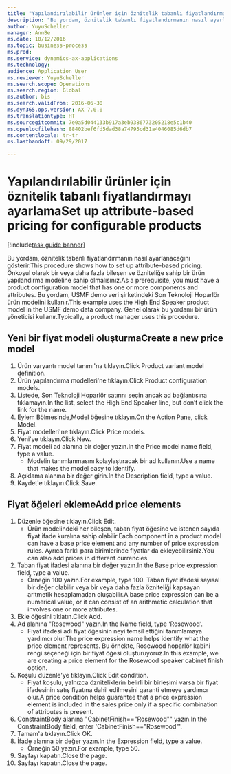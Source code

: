 ```yaml
--- 
title: "Yapılandırılabilir ürünler için öznitelik tabanlı fiyatlandırmayı ayarlama"
description: "Bu yordam, öznitelik tabanlı fiyatlandırmanın nasıl ayarlanacağını gösterir."
author: YuyuScheller
manager: AnnBe
ms.date: 10/12/2016
ms.topic: business-process
ms.prod: 
ms.service: dynamics-ax-applications
ms.technology: 
audience: Application User
ms.reviewer: YuyuScheller
ms.search.scope: Operations
ms.search.region: Global
ms.author: bis
ms.search.validFrom: 2016-06-30
ms.dyn365.ops.version: AX 7.0.0
ms.translationtype: HT
ms.sourcegitcommit: 7e0a5d044133b917a3eb9386773205218e5c1b40
ms.openlocfilehash: 88402bef6fd5dad38a74795cd31a4046085d6db7
ms.contentlocale: tr-tr
ms.lasthandoff: 09/29/2017

---
```

# <a name="set-up-attribute-based-pricing-for-configurable-products"></a><span data-ttu-id="0a7b7-103">Yapılandırılabilir ürünler için öznitelik tabanlı fiyatlandırmayı ayarlama</span><span class="sxs-lookup"><span data-stu-id="0a7b7-103">Set up attribute-based pricing for configurable products</span></span>

[!include[task guide banner](../../includes/task-guide-banner.md)]

<span data-ttu-id="0a7b7-104">Bu yordam, öznitelik tabanlı fiyatlandırmanın nasıl ayarlanacağını gösterir.</span><span class="sxs-lookup"><span data-stu-id="0a7b7-104">This procedure shows how to set up attribute-based pricing.</span></span> <span data-ttu-id="0a7b7-105">Önkoşul olarak bir veya daha fazla bileşen ve özniteliğe sahip bir ürün yapılandırma modeline sahip olmalısınız.</span><span class="sxs-lookup"><span data-stu-id="0a7b7-105">As a prerequisite, you must have a product configuration model that has one or more components and attributes.</span></span> <span data-ttu-id="0a7b7-106">Bu yordam, USMF demo veri şirketindeki Son Teknoloji Hoparlör ürün modelini kullanır.</span><span class="sxs-lookup"><span data-stu-id="0a7b7-106">This example uses the High End Speaker product model in the USMF demo data company.</span></span> <span data-ttu-id="0a7b7-107">Genel olarak bu yordamı bir ürün yöneticisi kullanır.</span><span class="sxs-lookup"><span data-stu-id="0a7b7-107">Typically, a product manager uses this procedure.</span></span>


## <a name="create-a-new-price-model"></a><span data-ttu-id="0a7b7-108">Yeni bir fiyat modeli oluşturma</span><span class="sxs-lookup"><span data-stu-id="0a7b7-108">Create a new price model</span></span>
1. <span data-ttu-id="0a7b7-109">Ürün varyantı model tanımı'na tıklayın.</span><span class="sxs-lookup"><span data-stu-id="0a7b7-109">Click Product variant model definition.</span></span>
2. <span data-ttu-id="0a7b7-110">Ürün yapılandırma modelleri'ne tıklayın.</span><span class="sxs-lookup"><span data-stu-id="0a7b7-110">Click Product configuration models.</span></span>
3. <span data-ttu-id="0a7b7-111">Listede, Son Teknoloji Hoparlör satırını seçin ancak ad bağlantısına tıklamayın.</span><span class="sxs-lookup"><span data-stu-id="0a7b7-111">In the list, select the High End Speaker line, but don’t click the link for the name.</span></span>
4. <span data-ttu-id="0a7b7-112">Eylem Bölmesinde,Model öğesine tıklayın.</span><span class="sxs-lookup"><span data-stu-id="0a7b7-112">On the Action Pane, click Model.</span></span>
5. <span data-ttu-id="0a7b7-113">Fiyat modelleri'ne tıklayın.</span><span class="sxs-lookup"><span data-stu-id="0a7b7-113">Click Price models.</span></span>
6. <span data-ttu-id="0a7b7-114">Yeni'ye tıklayın.</span><span class="sxs-lookup"><span data-stu-id="0a7b7-114">Click New.</span></span>
7. <span data-ttu-id="0a7b7-115">Fiyat modeli ad alanına bir değer yazın.</span><span class="sxs-lookup"><span data-stu-id="0a7b7-115">In the Price model name field, type a value.</span></span>
    * <span data-ttu-id="0a7b7-116">Modelin tanımlanmasını kolaylaştıracak bir ad kullanın.</span><span class="sxs-lookup"><span data-stu-id="0a7b7-116">Use a name that makes the model easy to identify.</span></span>  
8. <span data-ttu-id="0a7b7-117">Açıklama alanına bir değer girin.</span><span class="sxs-lookup"><span data-stu-id="0a7b7-117">In the Description field, type a value.</span></span>
9. <span data-ttu-id="0a7b7-118">Kaydet'e tıklayın.</span><span class="sxs-lookup"><span data-stu-id="0a7b7-118">Click Save.</span></span>

## <a name="add-price-elements"></a><span data-ttu-id="0a7b7-119">Fiyat öğeleri ekleme</span><span class="sxs-lookup"><span data-stu-id="0a7b7-119">Add price elements</span></span>
1. <span data-ttu-id="0a7b7-120">Düzenle öğesine tıklayın.</span><span class="sxs-lookup"><span data-stu-id="0a7b7-120">Click Edit.</span></span>
    * <span data-ttu-id="0a7b7-121">Ürün modelindeki her bileşen, taban fiyat öğesine ve istenen sayıda fiyat ifade kuralına sahip olabilir.</span><span class="sxs-lookup"><span data-stu-id="0a7b7-121">Each component in a product model can have a base price element and any number of price expression rules.</span></span> <span data-ttu-id="0a7b7-122">Ayrıca farklı para birimlerinde fiyatlar da ekleyebilirsiniz.</span><span class="sxs-lookup"><span data-stu-id="0a7b7-122">You can also add prices in different currencies.</span></span>  
2. <span data-ttu-id="0a7b7-123">Taban fiyat ifadesi alanına bir değer yazın.</span><span class="sxs-lookup"><span data-stu-id="0a7b7-123">In the Base price expression field, type a value.</span></span>
    * <span data-ttu-id="0a7b7-124">Örneğin 100 yazın.</span><span class="sxs-lookup"><span data-stu-id="0a7b7-124">For example, type 100.</span></span>   <span data-ttu-id="0a7b7-125">Taban fiyat ifadesi sayısal bir değer olabilir veya bir veya daha fazla özniteliği kapsayan aritmetik hesaplamadan oluşabilir.</span><span class="sxs-lookup"><span data-stu-id="0a7b7-125">A base price expression can be a numerical value, or it can consist of an arithmetic calculation that involves one or more attributes.</span></span>  
3. <span data-ttu-id="0a7b7-126">Ekle öğesini tıklatın.</span><span class="sxs-lookup"><span data-stu-id="0a7b7-126">Click Add.</span></span>
4. <span data-ttu-id="0a7b7-127">Ad alanına "Rosewood" yazın.</span><span class="sxs-lookup"><span data-stu-id="0a7b7-127">In the Name field, type ‘Rosewood’.</span></span>
    * <span data-ttu-id="0a7b7-128">Fiyat ifadesi adı fiyat öğesinin neyi temsil ettiğini tanımlamaya yardımcı olur.</span><span class="sxs-lookup"><span data-stu-id="0a7b7-128">The price expression name helps identify what the price element represents.</span></span> <span data-ttu-id="0a7b7-129">Bu örnekte, Rosewood hoparlör kabini rengi seçeneği için bir fiyat öğesi oluşturuyoruz.</span><span class="sxs-lookup"><span data-stu-id="0a7b7-129">In this example, we are creating a price element for the Rosewood speaker cabinet finish option.</span></span>  
5. <span data-ttu-id="0a7b7-130">Koşulu düzenle'ye tıklayın.</span><span class="sxs-lookup"><span data-stu-id="0a7b7-130">Click Edit condition.</span></span>
    * <span data-ttu-id="0a7b7-131">Fiyat koşulu, yalnızca özniteliklerin belirli bir birleşimi varsa bir fiyat ifadesinin satış fiyatına dahil edilmesini garanti etmeye yardımcı olur.</span><span class="sxs-lookup"><span data-stu-id="0a7b7-131">A price condition helps guarantee that a price expression element is included in the sales price only if a specific combination of attributes is present.</span></span>  
6. <span data-ttu-id="0a7b7-132">ConstraintBody alanına "CabinetFinish=="Rosewood"" yazın.</span><span class="sxs-lookup"><span data-stu-id="0a7b7-132">In the ConstraintBody field, enter 'CabinetFinish=="Rosewood"'.</span></span>
7. <span data-ttu-id="0a7b7-133">Tamam'a tıklayın.</span><span class="sxs-lookup"><span data-stu-id="0a7b7-133">Click OK.</span></span>
8. <span data-ttu-id="0a7b7-134">İfade alanına bir değer yazın.</span><span class="sxs-lookup"><span data-stu-id="0a7b7-134">In the Expression field, type a value.</span></span>
    * <span data-ttu-id="0a7b7-135">Örneğin 50 yazın.</span><span class="sxs-lookup"><span data-stu-id="0a7b7-135">For example, type 50.</span></span>  
9. <span data-ttu-id="0a7b7-136">Sayfayı kapatın.</span><span class="sxs-lookup"><span data-stu-id="0a7b7-136">Close the page.</span></span>
10. <span data-ttu-id="0a7b7-137">Sayfayı kapatın.</span><span class="sxs-lookup"><span data-stu-id="0a7b7-137">Close the page.</span></span>


